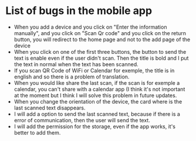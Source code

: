 # List of bugs in the mobile app

- When you add a device and you click on "Enter the information manually", and you click on "Scan Qr code" and you click on the return button, you will redirect to the home page and not to the add page of the device
- When you click on one of the first three buttons, the button to send the text is enable even if the user didn't scan. Then the title is bold and I put the text in normal when the text has been scanned.
- If you scan QR Code of WiFi or Calendar for exemple, the title is in english and so there is a problem of translation.
- When you would like share the last scan, if the scan is for exemple a calendar, you can't share with a calendar app (I think it's not important at the moment but I think I will solve this problem in future updates.
- When you change the orientation of the device, the card where is the last scanned text disappears.
- I will add a option to send the last scanned text, because if there is a error of communication, then the user will send the text.
- I will add the permission for the storage, even if the app works, it's better to add them.
